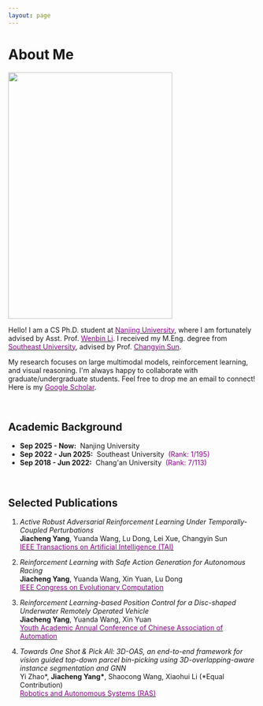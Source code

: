 ```yaml
---
layout: page
---
```


# About Me

<img src="https://jcyang101.github.io/images/mine.jpg" class="floatpic" width="333" height="500">


Hello! I am a CS Ph.D. student at [<font color='DarkMagenta'>Nanjing University</font>](https://www.nju.edu.cn/en/), where I am fortunately advised by Asst. Prof. [<font color='DarkMagenta'>Wenbin Li</font>](https://liwenbin.cn/).
I received my M.Eng. degree from [<font color='DarkMagenta'>Southeast University</font>](https://www.seu.edu.cn/english/), advised by Prof. [<font color='DarkMagenta'>Changyin Sun</font>](https://ieeexplore.ieee.org/author/37279060100).


My research focuses on large multimodal models, reinforcement learning, and visual reasoning.
I'm always happy to collaborate with graduate/undergraduate students.
Feel free to drop me an email to connect!
Here is my [<font color='DarkMagenta'>Google Scholar</font>](https://scholar.google.com/citations?user=CdTephgAAAAJ&hl).


<br>

## Academic Background

- **Sep 2025 - Now:**&nbsp;&nbsp;Nanjing University
- **Sep 2022 - Jun 2025:**&nbsp;&nbsp;Southeast University&nbsp;&nbsp;<font color='DarkMagenta'>(Rank: 1/195)</font>
- **Sep 2018 - Jun 2022:**&nbsp;&nbsp;Chang'an University&nbsp;&nbsp;<font color='DarkMagenta'>(Rank: 7/113)</font>

<br>

## Selected Publications
1. *Active Robust Adversarial Reinforcement Learning Under Temporally-Coupled Perturbations*  
&zwnj;**Jiacheng Yang**, Yuanda Wang, Lu Dong, Lei Xue, Changyin Sun  
&zwnj;[<font color='DarkMagenta'>IEEE Transactions on Artificial Intelligence (TAI)</font>](https://ieeexplore.ieee.org/document/10754649)  

2. *Reinforcement Learning with Safe Action Generation for Autonomous Racing*  
&zwnj;**Jiacheng Yang**, Yuanda Wang, Xin Yuan, Lu Dong  
&zwnj;[<font color='DarkMagenta'>IEEE Congress on Evolutionary Computation</font>](https://ieeexplore.ieee.org/abstract/document/10611776)  

3. *Reinforcement Learning-based Position Control for a Disc-shaped Underwater Remotely Operated Vehicle*  
&zwnj;**Jiacheng Yang**, Yuanda Wang, Xin Yuan  
&zwnj;[<font color='DarkMagenta'>Youth Academic Annual Conference of Chinese Association of Automation</font>](https://ieeexplore.ieee.org/document/10401706)  

4. *Towards One Shot & Pick All: 3D-OAS, an end-to-end framework for vision guided top-down parcel bin-picking using 3D-overlapping-aware instance segmentation and GNN*  
Yi Zhao\*, **Jiacheng Yang\***, Shaocong Wang, Xiaohui Li (\*Equal Contribution)  
&zwnj;[<font color='DarkMagenta'>Robotics and Autonomous Systems (RAS)</font>](https://www.sciencedirect.com/science/article/abs/pii/S0921889023001306)  



<script src="https://unpkg.com/applause-button/dist/applause-button.js"></script>
<link rel="stylesheet" href="https://unpkg.com/applause-button/dist/applause-button.css">

<div style="text-align:center; margin:20px 0;">
  <applause-button style="width:60px; height:60px;" color="DarkMagenta"></applause-button>
</div>

